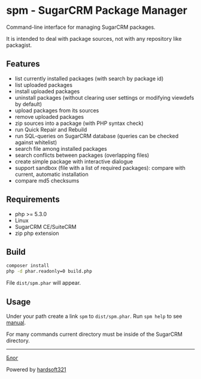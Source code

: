 # spm - SugarCRM Package Manager

Command-line interface for managing SugarCRM packages.

It is intended to deal with package sources, not with any repository like packagist.

## Features

* list currently installed packages (with search by package id)
* list uploaded packages
* install uploaded packages
* uninstall packages (without clearing user settings or modifying viewdefs by default)
* upload packages from its sources
* remove uploaded packages
* zip sources into a package (with PHP syntax check)
* run Quick Repair and Rebuild
* run SQL-queries on SugarCRM database (queries can be checked against whitelist)
* search file among installed packages
* search conflicts between packages (overlapping files)
* create simple package with interactive dialogue
* support sandbox (file with a list of required packages): compare with current, automatic installation
* compare md5 checksums

## Requirements

* php >= 5.3.0
* Linux
* SugarCRM CE/SuiteCRM
* zip php extension

## Build
```sh
composer install
php -d phar.readonly=0 build.php
```
File `dist/spm.phar` will appear.

## Usage

Under your path create a link `spm` to `dist/spm.phar`.
Run `spm help` to see [manual](src/Spm/Cmd/README.txt).

For many commands current directory must be inside of the SugarCRM directory.

---

[Блог](http://blog321.ru/sugarcrm-packages-and-git/)

Powered by [hardsoft321](http://hardsoft321.org/)
